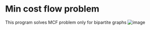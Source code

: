 # Min cost flow problem
This program solves MCF problem only for bipartite graphs
![image](https://user-images.githubusercontent.com/65315002/205456628-abe3dd99-974e-43a1-b876-d557ed365775.png)
